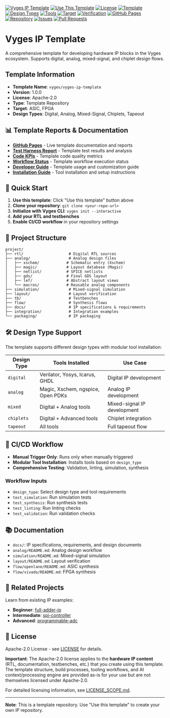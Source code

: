 [![Vyges IP Template](https://img.shields.io/badge/Vyges-IP%20Template-blue?style=flat&logo=github)](https://vyges.com)
[![Use This Template](https://img.shields.io/badge/Use%20This%20Template-vyges--ip--template-brightgreen?style=for-the-badge)](https://github.com/vyges/vyges-ip-template/generate)
[![License](https://img.shields.io/badge/License-Apache%202.0-green.svg)](LICENSE)
[![Template](https://img.shields.io/badge/Template-Repository-orange)](https://github.com/vyges/vyges-ip-template)
[![Design Types](https://img.shields.io/badge/Design%20Types-Digital%20%7C%20Analog%20%7C%20Mixed%20%7C%20Chiplets-purple)](https://vyges.com/docs/design-types)
[![Tools](https://img.shields.io/badge/Tools-Verilator%20%7C%20Yosys%20%7C%20Magic%20%7C%20OpenROAD-blue)](https://vyges.com/docs/tools)
[![Target](https://img.shields.io/badge/Target-ASIC%20%7C%20FPGA-orange)](https://vyges.com/docs/target-platforms)
[![Verification](https://img.shields.io/badge/Verification-Cocotb%20%7C%20SystemVerilog-purple)](https://vyges.com/docs/verification)
[![GitHub Pages](https://img.shields.io/badge/GitHub%20Pages-Live-blue?style=flat&logo=github)](https://vyges.github.io/vyges-ip-template/)
[![Repository](https://img.shields.io/badge/Repository-GitHub-black?style=flat&logo=github)](https://github.com/vyges/vyges-ip-template)
[![Issues](https://img.shields.io/badge/Issues-GitHub-orange?style=flat&logo=github)](https://github.com/vyges/vyges-ip-template/issues)
[![Pull Requests](https://img.shields.io/badge/PRs-Welcome-brightgreen?style=flat&logo=github)](https://github.com/vyges/vyges-ip-template/pulls)

# Vyges IP Template

A comprehensive template for developing hardware IP blocks in the Vyges ecosystem. Supports digital, analog, mixed-signal, and chiplet design flows.

## Template Information

- **Template Name**: `vyges/vyges-ip-template`
- **Version**: 1.0.0
- **License**: Apache-2.0
- **Type**: Template Repository
- **Target**: ASIC, FPGA
- **Design Types**: Digital, Analog, Mixed-Signal, Chiplets, Tapeout

## 📊 Template Reports & Documentation

- **[GitHub Pages](https://vyges.github.io/vyges-ip-template/)** - Live template documentation and reports
- **[Test Harness Report](https://vyges.github.io/vyges-ip-template/test_harness_report.html)** - Template test results and analysis
- **[Code KPIs](https://vyges.github.io/vyges-ip-template/code_kpis.txt)** - Template code quality metrics
- **[Workflow Status](https://vyges.github.io/vyges-ip-template/)** - Template workflow execution status
- **[Developer Guide](Developer_Guide.md)** - Template usage and customization guide
- **[Installation Guide](install_tools.md)** - Tool installation and setup instructions

## 🚀 Quick Start

1. **Use this template**: Click "Use this template" button above
2. **Clone your repository**: `git clone <your-repo-url>`
3. **Initialize with Vyges CLI**: `vyges init --interactive`
4. **Add your RTL and testbenches**
5. **Enable CI/CD workflow** in your repository settings

## 📁 Project Structure

```
project/
├── rtl/                    # Digital RTL sources
├── analog/                 # Analog design files
│   ├── xschem/            # Schematic entry (Xschem)
│   ├── magic/             # Layout database (Magic)
│   ├── netlist/           # SPICE netlists
│   ├── gds/               # Final GDS layout
│   ├── lef/               # Abstract layout views
│   └── macros/            # Reusable analog components
├── simulation/             # Mixed-signal simulation
├── layout/                 # Layout verification
├── tb/                     # Testbenches
├── flow/                   # Synthesis flows
├── docs/                   # IP specifications & requirements
├── integration/            # Integration examples
└── packaging/              # IP packaging
```

## 🛠️ Design Type Support

The template supports different design types with modular tool installation:

| Design Type | Tools Installed | Use Case |
|-------------|----------------|----------|
| `digital` | Verilator, Yosys, Icarus, GHDL | Digital IP development |
| `analog` | Magic, Xschem, ngspice, Open PDKs | Analog IP development |
| `mixed` | Digital + Analog tools | Mixed-signal IP development |
| `chiplets` | Digital + Advanced tools | Chiplet integration |
| `tapeout` | All tools | Full tapeout flow |

## 🔧 CI/CD Workflow

- **Manual Trigger Only**: Runs only when manually triggered
- **Modular Tool Installation**: Installs tools based on `design_type`
- **Comprehensive Testing**: Validation, linting, simulation, synthesis

### Workflow Inputs
- `design_type`: Select design type and tool requirements
- `test_simulation`: Run simulation tests
- `test_synthesis`: Run synthesis tests
- `test_linting`: Run linting checks
- `test_validation`: Run validation checks

## 📚 Documentation

- `docs/`: IP specifications, requirements, and design documents
- `analog/README.md`: Analog design workflow
- `simulation/README.md`: Mixed-signal simulation
- `layout/README.md`: Layout verification
- `flow/openlane/README.md`: ASIC synthesis
- `flow/vivado/README.md`: FPGA synthesis

## 🔗 Related Projects

Learn from existing IP examples:
- **Beginner**: [full-adder-ip](https://github.com/vyges/full-adder-ip)
- **Intermediate**: [spi-controller](https://github.com/vyges/spi-controller)
- **Advanced**: [programmable-adc](https://github.com/vyges/programmable-adc)

## 📄 License

Apache-2.0 License - see [LICENSE](LICENSE) for details.

**Important**: The Apache-2.0 license applies to the **hardware IP content** (RTL, documentation, testbenches, etc.) that you create using this template. The template structure, build processes, tooling workflows, and AI context/processing engine are provided as-is for your use but are not themselves licensed under Apache-2.0.

For detailed licensing information, see [LICENSE_SCOPE.md](LICENSE_SCOPE.md).

---

**Note**: This is a template repository. Use "Use this template" to create your own IP repository.
